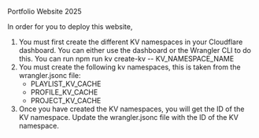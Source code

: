 Portfolio Website 2025 

In order for you to deploy this website,
1. You must first create the different KV namespaces in your Cloudflare dashboard. 
You can either use the dashboard or the Wrangler CLI to do this. You can run npm run kv create-kv -- KV_NAMESPACE_NAME
2. You must create the following kv namespaces, this is taken from the wrangler.jsonc file: 
   - PLAYLIST_KV_CACHE
   - PROFILE_KV_CACHE
   - PROJECT_KV_CACHE
3. Once you have created the KV namespaces, you will get the ID of the KV namespace. Update the wrangler.jsonc file with the ID of the KV namespace.

